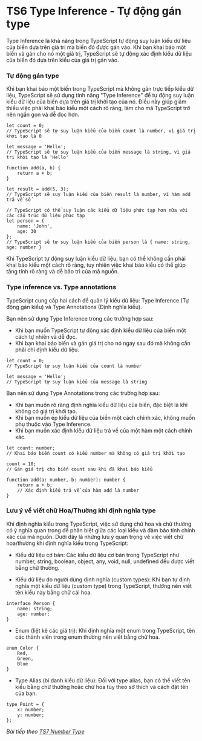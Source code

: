 # TS6 Type Inference - Tự động gán type

Type Inference là khả năng trong TypeScript tự động suy luận kiểu dữ liệu của biến dựa trên giá trị mà biến đó được gán vào. Khi bạn khai báo một biến và gán cho nó một giá trị, TypeScript sẽ tự động xác định kiểu dữ liệu của biến đó dựa trên kiểu của giá trị gán vào.

### Tự động gán type

Khi bạn khai báo một biến trong TypeScript mà không gán trực tiếp kiểu dữ liệu, TypeScript sẽ sử dụng tính năng "Type Inference" để tự động suy luận kiểu dữ liệu của biến dựa trên giá trị khởi tạo của nó. Điều này giúp giảm thiểu việc phải khai báo kiểu một cách rõ ràng, làm cho mã TypeScript trở nên ngắn gọn và dễ đọc hơn.

```
let count = 0; 
// TypeScript sẽ tự suy luận kiểu của biến count là number, vì giá trị khởi tạo là 0

let message = 'Hello'; 
// TypeScript sẽ tự suy luận kiểu của biến message là string, vì giá trị khởi tạo là 'Hello'

function add(a, b) {
    return a + b;
}

let result = add(5, 3); 
// TypeScript sẽ suy luận kiểu của biến result là number, vì hàm add trả về số

// TypeScript có thể suy luận các kiểu dữ liệu phức tạp hơn nữa với các cấu trúc dữ liệu phức tạp
let person = {
    name: 'John',
    age: 30
}; 
// TypeScript sẽ tự suy luận kiểu của biến person là { name: string, age: number }

```

Khi TypeScript tự động suy luận kiểu dữ liệu, bạn có thể không cần phải khai báo kiểu một cách rõ ràng, tuy nhiên việc khai báo kiểu có thể giúp tăng tính rõ ràng và dễ bảo trì của mã nguồn.

### Type inference vs. Type annotations

TypeScript cung cấp hai cách để quản lý kiểu dữ liệu: Type Inference (Tự động gán kiểu) và Type Annotations (Định nghĩa kiểu).

Bạn nên sử dụng Type Inference trong các trường hợp sau:

- Khi bạn muốn TypeScript tự động xác định kiểu dữ liệu của biến một cách tự nhiên và dễ đọc.
- Khi bạn khai báo biến và gán giá trị cho nó ngay sau đó mà không cần phải chỉ định kiểu dữ liệu.

```
let count = 0; 
// TypeScript tự suy luận kiểu của count là number

let message = 'Hello'; 
// TypeScript tự suy luận kiểu của message là string

```

Bạn nên sử dụng Type Annotations trong các trường hợp sau:

- Khi bạn muốn rõ ràng định nghĩa kiểu dữ liệu của biến, đặc biệt là khi không có giá trị khởi tạo.
- Khi bạn muốn ép kiểu dữ liệu của biến một cách chính xác, không muốn phụ thuộc vào Type Inference.
- Khi bạn muốn xác định kiểu dữ liệu trả về của một hàm một cách chính xác.

```
let count: number; 
// Khai báo biến count có kiểu number mà không có giá trị khởi tạo

count = 10; 
// Gán giá trị cho biến count sau khi đã khai báo kiểu

function add(a: number, b: number): number {
    return a + b; 
    // Xác định kiểu trả về của hàm add là number
}
```

### Lưu ý về viết chữ Hoa/Thường khi định nghĩa type

Khi định nghĩa kiểu trong TypeScript, việc sử dụng chữ hoa và chữ thường có ý nghĩa quan trọng để phân biệt giữa các loại kiểu và đảm bảo tính chính xác của mã nguồn. Dưới đây là những lưu ý quan trọng về việc viết chữ hoa/thường khi định nghĩa kiểu trong TypeScript:

- Kiểu dữ liệu cơ bản: Các kiểu dữ liệu cơ bản trong TypeScript như number, string, boolean, object, any, void, null, undefined đều được viết bằng chữ thường.

- Kiểu dữ liệu do người dùng định nghĩa (custom types): Khi bạn tự định nghĩa một kiểu dữ liệu (custom type) trong TypeScript, thường nên viết tên kiểu này bằng chữ cái hoa.

```
interface Person {
    name: string;
    age: number;
}
```

- Enum (liệt kê các giá trị): Khi định nghĩa một enum trong TypeScript, tên các thành viên trong enum thường nên viết bằng chữ hoa.

```
enum Color {
    Red,
    Green,
    Blue
}
```

- Type Alias (bí danh kiểu dữ liệu): Đối với type alias, bạn có thể viết tên kiểu bằng chữ thường hoặc chữ hoa tùy theo sở thích và cách đặt tên của bạn.

```
type Point = {
    x: number;
    y: number;
};
```

*Bài tiếp theo [TS7 Number Type](/session/session_007_ts_number.md)*